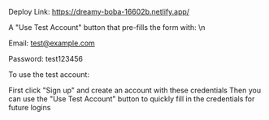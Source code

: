 Deploy Link:
https://dreamy-boba-16602b.netlify.app/

A "Use Test Account" button that pre-fills the form with: \n

Email: test@example.com

Password: test123456

To use the test account:

First click "Sign up" and create an account with these credentials
Then you can use the "Use Test Account" button to quickly fill in the credentials for future logins
